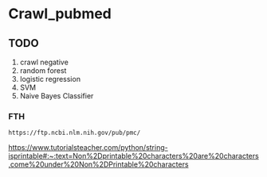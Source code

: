 # Crawl_pubmed

## TODO
1. crawl negative
2. random forest
3. logistic regression
4. SVM
5. Naive Bayes Classifier
### FTH
`https://ftp.ncbi.nlm.nih.gov/pub/pmc/`

https://www.tutorialsteacher.com/python/string-isprintable#:~:text=Non%2Dprintable%20characters%20are%20characters,come%20under%20Non%2DPrintable%20characters